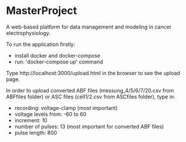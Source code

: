 # MasterProject
A web-based platform for data management and modeling in cancer electrophysiology.

To run the application firstly:
- install docker and docker-compose
- run: 'docker-compose up' command

Type http://localhost:3000/upload.html in the browser to see the upload page.

In order to upload converted ABF files (messung_4/5/6/7/20.csv from ABFfiles folder) or ASC files (cell1/2.csv from ASCfiles folder), type in: 
- recording: voltage-clamp (most important)
- voltage levels from: -60 to 60
- increment: 10
- number of pulses: 13 (most important for converted ABF files)
- pulse length: 800
